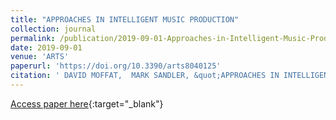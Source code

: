 ```yaml
---
title: "APPROACHES IN INTELLIGENT MUSIC PRODUCTION"
collection: journal
permalink: /publication/2019-09-01-Approaches-in-Intelligent-Music-Production
date: 2019-09-01
venue: 'ARTS'
paperurl: 'https://doi.org/10.3390/arts8040125'
citation: ' DAVID MOFFAT,  MARK SANDLER, &quot;APPROACHES IN INTELLIGENT MUSIC PRODUCTION.&quot; ARTS, 2019.'
---
```

[Access paper here](https://doi.org/10.3390/arts8040125){:target="_blank"}

